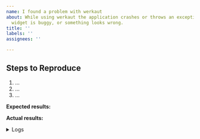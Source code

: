 ```yaml
---
name: I found a problem with werkaut
about: While using werkaut the application crashes or throws an exception, a
  widget is buggy, or something looks wrong.
title: ''
labels: ''
assignees: ''

---
```


## Steps to Reproduce

<!-- Please include as many steps to reproduce so that we can replicate the problem. -->

1. ... <!-- describe how to reproduce the problem -->
2. ...
3. ... 

**Expected results:** <!-- what did you expect to see? -->

**Actual results:** <!-- what did you see? -->

<details>
  <summary>Logs</summary>

<!--
      Any logs you think would be useful (if you have a local instance)
-->

```
```


</details>
